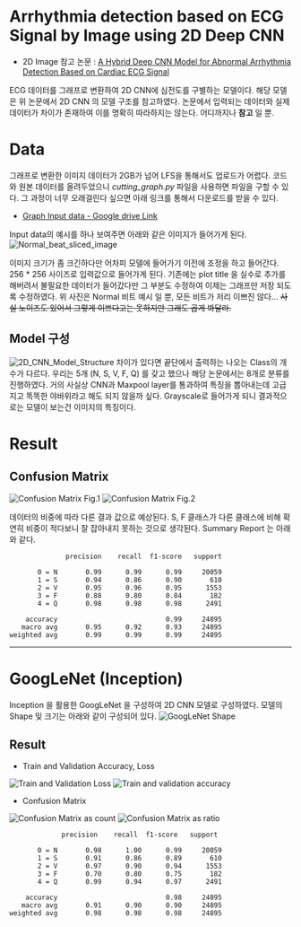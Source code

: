 # Arrhythmia detection based on ECG Signal by Image using 2D Deep CNN
- 2D Image 참고 논문 : [A Hybrid Deep CNN Model for Abnormal Arrhythmia Detection Based on Cardiac ECG Signal](https://www.mdpi.com/1424-8220/21/3/951)

ECG 데이터를 그래프로 변환하여 2D CNN에 심전도를 구별하는 모델이다. 해당 모델은 위 논문에서 2D CNN 의 모델 구조를 참고하였다. 논문에서 입력되는 데이터와 실제 데이터가 차이가 존재하여 이를 명확히 따라하지는 않는다. 어디까지나 __참고__ 일 뿐. 

# Data
그래프로 변환한 이미지 데이터가 2GB가 넘어 LFS을 통해서도 업로드가 어렵다. 코드와 원본 데이터를 올려두었으니 *cutting_graph.py* 파일을 사용하면 파일을 구할 수 있다. 그 과정이 너무 오래걸린다 싶으면 아래 링크를 통해서 다운로드를 받을 수 있다.
- [Graph Input data - Google drive Link](https://drive.google.com/file/d/1DjuzXjQ21p3Bhuky8ojlvzzRiAnffzvP/view?usp=sharing)

Input data의 예시를 하나 보여주면 아래와 같은 이미지가 들어가게 된다.
![Normal_beat_sliced_image](./docs/fig1.png)

이미지 크기가 좀 크긴하다만 어차피 모델에 들어가기 이전에 조정을 하고 들어간다. 256 * 256 사이즈로 입력값으로 들어가게 된다. 기존에는 plot title 을 실수로 추가를 해버려서 불필요한 데이터가 들어갔다만 그 부분도 수정하여 이제는 그래프만 저장 되도록 수정하였다. 위 사진은 Normal 비트 예시 일 뿐, 모든 비트가 저리 이쁘진 않다... ~~사실 노이즈도 있어서 그렇게 이쁘다고는 못하지만 그래도 곱게 봐달라.~~ 


## Model 구성
![2D_CNN_Model_Structure](https://www.mdpi.com/sensors/sensors-21-00951/article_deploy/html/images/sensors-21-00951-g005.png)
차이가 있다면 끝단에서 출력하는 나오는 Class의 개수가 다르다. 우리는 5개 (N, S, V, F, Q) 를 갖고 했으나 해당 논문에서는 8개로 분류를 진행하였다. 거의 사실상 CNN과 Maxpool layer를 통과하여 특징을 뽑아내는데 고급지고 똑똑한 야바위라고 해도 되지 않을까 싶다. Grayscale로 들어가게 되니 결과적으로는 모델이 보는건 이미지의 특징이다.

# Result
## Confusion Matrix
![Confusion Matrix Fig.1](./docs/fig2.png)
![Confusion Matrix Fig.2](./docs/fig3.png)

데이터의 비중에 따라 다른 결과 값으로 예상된다. S, F 클래스가 다른 클래스에 비해 확연히 비중이 적다보니 잘 잡아내지 못하는 것으로 생각된다. Summary Report 는 아래와 같다.
```
              precision    recall  f1-score   support

       0 = N       0.99      0.99      0.99     20059
       1 = S       0.94      0.86      0.90       610
       2 = V       0.95      0.96      0.95      1553
       3 = F       0.88      0.80      0.84       182
       4 = Q       0.98      0.98      0.98      2491

    accuracy                           0.99     24895
   macro avg       0.95      0.92      0.93     24895
weighted avg       0.99      0.99      0.99     24895
```
---
# GoogLeNet (Inception)
Inception 을 활용한 GoogLeNet 을 구성하여 2D CNN 모델로 구성하였다. 모델의 Shape 및 크기는 아래와 같이 구성되어 있다.
![GoogLeNet Shape](./docs/google_net_shape.png)
## Result
- Train and Validation Accuracy, Loss

![Train and Validation Loss](./docs/googleNetFig1.png)
![Train and validation accuracy](./docs/googleNetFig2.png)

- Confusion Matrix

![Confusion Matrix as count](./docs/googleNetFig3.png)
![Confusion Matrix as ratio](./docs/googleNetFig4.png)

```
             precision    recall  f1-score   support

       0 = N       0.98      1.00      0.99     20059
       1 = S       0.91      0.86      0.89       610
       2 = V       0.97      0.90      0.94      1553
       3 = F       0.70      0.80      0.75       182
       4 = Q       0.99      0.94      0.97      2491

    accuracy                           0.98     24895
   macro avg       0.91      0.90      0.90     24895
weighted avg       0.98      0.98      0.98     24895

```
